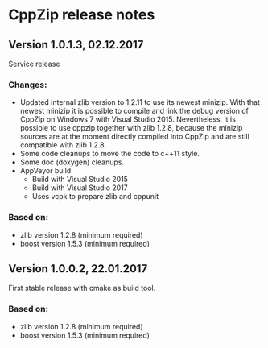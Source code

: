 # CppZip release notes

## Version 1.0.1.3, 02.12.2017

Service release

### Changes:
- Updated internal zlib version to 1.2.11 to use its newest minizip. With that newest minizip
  it is possible to compile and link the debug version of CppZip on Windows 7 with
  Visual Studio 2015. Nevertheless, it is possible to use cppzip together with zlib 1.2.8, because
  the minizip sources are at the moment directly compiled into CppZip and are still compatible
  with zlib 1.2.8.
- Some code cleanups to move the code to c++11 style.
- Some doc (doxygen) cleanups.
- AppVeyor build:
   - Build with Visual Studio 2015
   - Build with Visual Studio 2017
   - Uses vcpk to prepare zlib and cppunit

### Based on:
   - zlib version 1.2.8 (minimum required)
   - boost version 1.5.3 (minimum required)



## Version 1.0.0.2, 22.01.2017

First stable release with cmake as build tool.

### Based on:
   - zlib version 1.2.8 (minimum required)
   - boost version 1.5.3 (minimum required)

